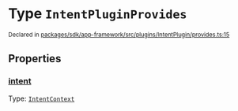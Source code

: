 # Type `IntentPluginProvides`
<sub>Declared in [packages/sdk/app-framework/src/plugins/IntentPlugin/provides.ts:15](https://github.com/dxos/dxos/blob/bfdd5a17b/packages/sdk/app-framework/src/plugins/IntentPlugin/provides.ts#L15)</sub>




## Properties
### [intent](https://github.com/dxos/dxos/blob/bfdd5a17b/packages/sdk/app-framework/src/plugins/IntentPlugin/provides.ts#L16)
Type: <code>[IntentContext](/api/@dxos/app-framework/types/IntentContext)</code>





